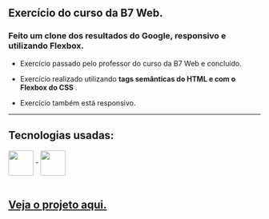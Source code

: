## Exercício do curso da B7 Web.

### Feito um clone dos resultados do Google, responsivo e utilizando Flexbox.

- Exercício passado pelo professor do curso da B7 Web e concluido.

- Exercício realizado utilizando <strong> tags semânticas do HTML e com o Flexbox do CSS </strong>.
- Exercício também está responsivo.

--------

## Tecnologias usadas:

<div>
  <img align = "center" width="50px" src = "https://cdn.jsdelivr.net/gh/devicons/devicon/icons/html5/html5-plain-wordmark.svg"> -
  <img align = "center" width="50px" src = "https://cdn.jsdelivr.net/gh/devicons/devicon/icons/css3/css3-plain-wordmark.svg">
</div>

<br>

## <a href = "https://codepen.io/guilherme-goncalves-de-souza/full/GRdoogr"> Veja o projeto aqui. </a>
